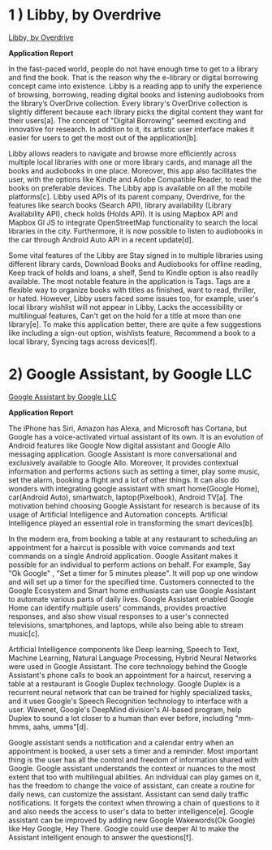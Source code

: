 # 1 ) **Libby, by Overdrive**

[Libby, by Overdrive](https://play.google.com/store/apps/details?id=com.overdrive.mobile.android.libby)

**Application Report**

In the fast-paced world, people do not have enough time to get to a library and find the book. That is the reason why the e-library or digital borrowing concept came into existence. Libby is a reading app to unify the experience of browsing, borrowing, reading digital books and listening audiobooks from the library’s OverDrive collection. Every library's OverDrive collection is slightly different because each library picks the digital content they want for their users[a]. The concept of "Digital Borrowing" seemed exciting and innovative for research. In addition to it, its artistic user interface makes it easier for users to get the most out of the application[b].  

Libby allows readers to navigate and browse more efficiently across multiple local libraries with one or more library cards, and manage all the books and audiobooks in one place. Moreover, this app also facilitates the user, with the options like Kindle and Adobe Compatible Reader, to read the books on preferable devices. The Libby app is available on all the mobile platforms[c]. Libby used APIs of its parent company, Overdrive, for the features like search books (Search API), library availability (Library Availability API), check holds (Holds API). It is using  Mapbox API and Mapbox Gl JS to integrate OpenStreetMap functionality to search the local libraries in the city. Furthermore, it is now possible to listen to audiobooks in the car through Android Auto API in a recent update[d].

Some vital features of the Libby are Stay signed in to multiple libraries using different library cards, Download Books and Audiobooks for offline reading, Keep track of holds and loans, a shelf, Send to Kindle option is also readily available. The most notable feature in the application is Tags. Tags are a flexible way to organize books with titles as finished, want to read, thriller, or hated. However, Libby users faced some issues too, for example, user's local library wishlist will not appear in Libby, Lacks the accessibility or multilingual features, Can't get on the hold for a title at more than one library[e]. To make this application better, there are quite a few suggestions like including a sign-out option, wishlists feature, Recommend a book to a local library, Syncing tags across devices[f].

# 2) Google Assistant, by Google LLC
[Google Assistant by Google LLC](https://play.google.com/store/apps/details?id=com.google.android.apps.googleassistant&hl=en_CA)

**Application Report**

The iPhone has Siri, Amazon has Alexa, and Microsoft has Cortana, but Google has a voice-activated virtual assistant of its own. It is an evolution of Android features like Google Now digital assistant and Google Allo messaging application. Google Assistant is more conversational and exclusively available to Google Allo. Moreover, It provides contextual information and performs actions such as setting a timer,  play some music, set the alarm, booking a flight and a lot of other things. It can also do wonders with integrating google assistant with smart home(Google Home), car(Android Auto), smartwatch, laptop(Pixelbook), Android TV[a]. The motivation behind choosing  Google Assistant for research is because of its usage of  Artificial Intelligence and Automation concepts. Artificial Intelligence played an essential role in transforming the smart devices[b].

In the modern era, from booking a table at any restaurant to scheduling an appointment for a haircut is possible with voice commands and text commands on a single Android application. Google Assitant makes it possible for an individual to perform actions on behalf. For example, Say "Ok Google" , "Set a timer for 5 minutes please". It will pop up one window and will set up a timer for the specified time. Customers connected to the Google Ecosystem and Smart home enthusiasts can use Google Assistant to automate various parts of daily lives. Google Assistant enabled Google Home can identify multiple users' commands, provides proactive responses, and also show visual responses to a user's connected televisions, smartphones, and laptops, while also being able to stream music[c].

Artificial Intelligence components like Deep learning, Speech to Text, Machine Learning, Natural Language Processing, Hybrid Neural Networks were used in Google Assistant. The core technology behind the Google Assistant's phone calls to book an appointment for a haircut, reserving a table at a restaurant is Google Duplex technology.  Google Duplex is a recurrent neural network that can be trained for highly specialized tasks, and it uses Google's Speech Recognition technology to interface with a user. Wavenet, Google's DeepMind division's AI-based program, help Duplex to sound a lot closer to a human than ever before, including "mm-hmms, aahs, umms"[d].

Google assistant sends a notification and a calendar entry when an appointment is booked,  a user sets a timer and a reminder. Most important thing is the user has all the control and freedom of information shared with Google. Google assistant understands the context or nuances to the most extent that too with multilingual abilities. An individual can play games on it, has the freedom to change the voice of assistant, can create a routine for daily news, can customize the assistant. Assistant can send daily traffic notifications. It forgets the context when throwing a chain of questions to it and also needs the access to user's data to better intelligence[e]. Google assistant can be improved by adding new Google Wakewords(Ok Google) like Hey Google, Hey There. Google could use deeper AI to make the Assistant intelligent enough to answer the questions[f].

